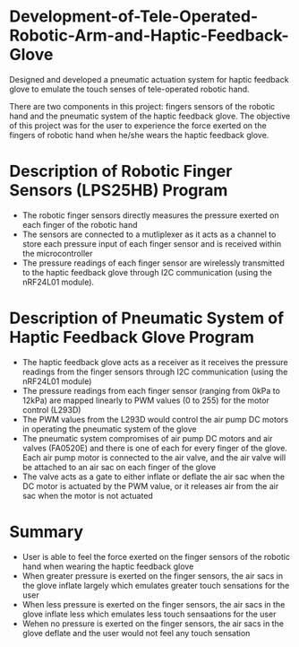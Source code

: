 # Development-of-Tele-Operated-Robotic-Arm-and-Haptic-Feedback-Glove
Designed and developed a pneumatic actuation system for haptic feedback glove to emulate the touch senses of tele-operated robotic hand.

There are two components in this project: fingers sensors of the robotic hand and the pneumatic system of the haptic feedback glove.
The objective of this project was for the user to experience the force exerted on the fingers of robotic hand when he/she wears the haptic feedback glove. 

# Description of Robotic Finger Sensors (LPS25HB) Program
- The robotic finger sensors directly measures the pressure exerted on each finger of the robotic hand
- The sensors are connected to a mutliplexer as it acts as a channel to store each pressure input of each finger sensor and is received within the microcontroller
- The pressure readings of each finger sensor are wirelessly transmitted to the haptic feedback glove through I2C communication (using the nRF24L01 module).

# Description of Pneumatic System of Haptic Feedback Glove Program
- The haptic feedback glove acts as a receiver as it receives the pressure readings from the finger sensors through I2C communication (using the nRF24L01 module)
- The pressure readings from each finger sensor (ranging from 0kPa to 12kPa) are mapped linearly to PWM values (0 to 255) for the motor control (L293D)
- The PWM values from the L293D would control the air pump DC motors in operating the pneumatic system of the glove
- The pneumatic system compromises of air pump DC motors and air valves (FA0520E) and there is one of each for every finger of the glove. Each air pump motor is connected to the air valve, and the air valve will be attached to an air sac on each finger of the glove
- The valve acts as a gate to either inflate or deflate the air sac when the DC motor is actuated by the PWM value, or it releases air from the air sac when the motor is not actuated

# Summary
- User is able to feel the force exerted on the finger sensors of the robotic hand when wearing the haptic feedback glove
- When greater pressure is exerted on the finger sensors, the air sacs in the glove inflate largely which emulates greater touch sensations for the user
- When less pressure is exerted on the finger sensors, the air sacs in the glove inflate less which emulates less touch sensaations for the user
- Wehen no pressure is exerted on the finger sensors, the air sacs in the glove deflate and the user would not feel any touch sensation

  
